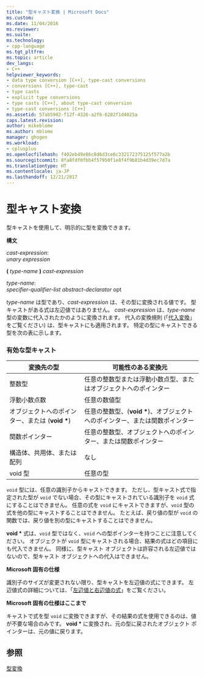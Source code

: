 ```yaml
---
title: "型キャスト変換 | Microsoft Docs"
ms.custom: 
ms.date: 11/04/2016
ms.reviewer: 
ms.suite: 
ms.technology:
- cpp-language
ms.tgt_pltfrm: 
ms.topic: article
dev_langs:
- C++
helpviewer_keywords:
- data type conversion [C++], type-cast conversions
- conversions [C++], type-cast
- type casts
- explicit type conversions
- type casts [C++], about type-cast conversion
- type-cast conversions [C++]
ms.assetid: 57ab5902-f12f-4326-a2f6-6282f1d4025a
caps.latest.revision: 
author: mikeblome
ms.author: mblome
manager: ghogen
ms.workload:
- cplusplus
ms.openlocfilehash: f402eb49e86c8d6d3ce6c332172375125f577a2b
ms.sourcegitcommit: 8fa8fdf0fbb4f57950f1e8f4f9b81b4d39ec7d7a
ms.translationtype: HT
ms.contentlocale: ja-JP
ms.lasthandoff: 12/21/2017
---
```

# <a name="type-cast-conversions"></a>型キャスト変換
型キャストを使用して、明示的に型を変換できます。  
  
 **構文**  
  
 *cast-expression*:  
 *unary expression*  
  
 **(**  *type-name*  **)**  *cast-expression*  
  
 *type-name*:  
 *specifier-qualifier-list abstract-declarator* opt  
  
 *type-name* は型であり、*cast-expression* は、その型に変換される値です。 型キャストがある式は左辺値ではありません。 *cast-expression* は、*type-name* 型の変数に代入されたかのように変換されます。 代入の変換規則 (「[代入変換](../c-language/assignment-conversions.md)」をご覧ください) は、型キャストにも適用されます。 特定の型にキャストできる型を次の表に示します。  
  
### <a name="legal-type-casts"></a>有効な型キャスト  
  
|変換先の型|可能性のある変換元|  
|-----------------------|-----------------------|  
|整数型|任意の整数型または浮動小数点型、またはオブジェクトへのポインター|  
|浮動小数点数|任意の数値型|  
|オブジェクトへのポインター、または (**void \***)|任意の整数型、(**void \***)、オブジェクトへのポインター、または関数ポインター|  
|関数ポインター|任意の整数型、オブジェクトへのポインター、または関数ポインター|  
|構造体、共用体、または配列|なし|  
|void 型|任意の型|  
  
 `void` 型には、任意の識別子からキャストできます。 ただし、型キャスト式で指定された型が `void` でない場合、その型にキャストされている識別子を `void` 式にすることはできません。 任意の式を `void` にキャストできますが、`void` 型の式を他の型にキャストすることはできません。 たとえば、戻り値の型が `void` の関数では、戻り値を別の型にキャストすることはできません。  
  
 **void \*** 式は、`void` 型ではなく、`void` への型ポインターを持つことに注意してください。 オブジェクトが `void` 型にキャストされる場合、結果の式はどの項目にも代入できません。 同様に、型キャスト オブジェクトは許容される左辺値ではないので、型キャスト オブジェクトへの代入はできません。  
  
 **Microsoft 固有の仕様**  
  
 識別子のサイズが変更されない限り、型キャストを左辺値の式にできます。 左辺値式の詳細については、「[左辺値と右辺値の式](../c-language/l-value-and-r-value-expressions.md)」をご覧ください。  
  
 **Microsoft 固有の仕様はここまで**  
  
 キャストで式を型 `void` に変換できますが、その結果の式を使用できるのは、値が不要な場合のみです。 **void \*** に変換され、元の型に戻されたオブジェクト ポインターは、元の値に戻ります。  
  
## <a name="see-also"></a>参照  
 [型変換](../c-language/type-conversions-c.md)